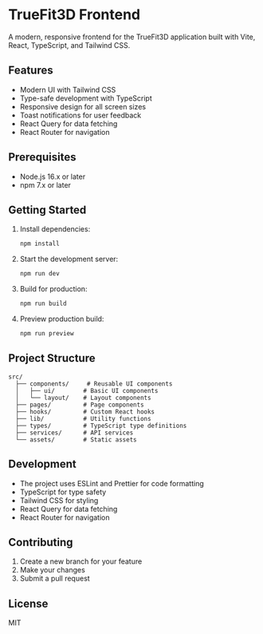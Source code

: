 # TrueFit3D Frontend

A modern, responsive frontend for the TrueFit3D application built with Vite, React, TypeScript, and Tailwind CSS.

## Features

- Modern UI with Tailwind CSS
- Type-safe development with TypeScript
- Responsive design for all screen sizes
- Toast notifications for user feedback
- React Query for data fetching
- React Router for navigation

## Prerequisites

- Node.js 16.x or later
- npm 7.x or later

## Getting Started

1. Install dependencies:
   ```bash
   npm install
   ```

2. Start the development server:
   ```bash
   npm run dev
   ```

3. Build for production:
   ```bash
   npm run build
   ```

4. Preview production build:
   ```bash
   npm run preview
   ```

## Project Structure

```
src/
  ├── components/     # Reusable UI components
  │   ├── ui/        # Basic UI components
  │   └── layout/    # Layout components
  ├── pages/         # Page components
  ├── hooks/         # Custom React hooks
  ├── lib/           # Utility functions
  ├── types/         # TypeScript type definitions
  ├── services/      # API services
  └── assets/        # Static assets
```

## Development

- The project uses ESLint and Prettier for code formatting
- TypeScript for type safety
- Tailwind CSS for styling
- React Query for data fetching
- React Router for navigation

## Contributing

1. Create a new branch for your feature
2. Make your changes
3. Submit a pull request

## License

MIT
